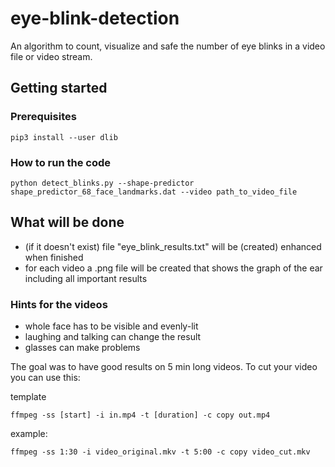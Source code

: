 # eye-blink-detection

An algorithm to count, visualize and safe the number of eye blinks in a video file or video stream.

## Getting started

### Prerequisites

```
pip3 install --user dlib
```

### How to run the code

```
python detect_blinks.py --shape-predictor shape_predictor_68_face_landmarks.dat --video path_to_video_file
```

## What will be done

* (if it doesn't exist) file "eye_blink_results.txt" will be (created) enhanced when finished
* for each video a .png file will be created that shows the graph of the ear including all important results

### Hints for the videos

* whole face has to be visible and evenly-lit
* laughing and talking can change the result
* glasses can make problems

The goal was to have good results on 5 min long videos. To cut your video you can use this:

template
```
ffmpeg -ss [start] -i in.mp4 -t [duration] -c copy out.mp4
```
example:
```
ffmpeg -ss 1:30 -i video_original.mkv -t 5:00 -c copy video_cut.mkv
```